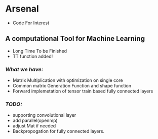 # Arsenal
- Code For Interest

## **A computational Tool for Machine Learning**
- Long Time To be Finished
- TT function added!

### ***What we have:***
- Matrix Multiplication with optimization on single core
- Common matrix Generation Function and shape function
- Forward implemetation of tensor train based fully connected layers
### ***TODO:***
- supporting convolutional layer
- add parallel(openmp)
- adjust Mat if needed
- Backpropogation for fully connected layers.

